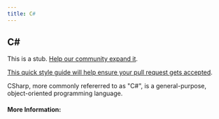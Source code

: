 ```yaml
---
title: C#
---
```

## C#

This is a stub. <a href='https://github.com/freecodecamp/guides/tree/master/src/pages/c-sharp/index.md' target='_blank' rel='nofollow'>Help our community expand it</a>.

<a href='https://github.com/freecodecamp/guides/blob/master/README.md' target='_blank' rel='nofollow'>This quick style guide will help ensure your pull request gets accepted</a>.

<!-- The article goes here, in GitHub-flavored Markdown. Feel free to add YouTube videos, images, and CodePen/JSBin embeds  -->
CSharp, more commonly refererred to as "C#", is a general-purpose, object-oriented programming language.

#### More Information:
<!-- Please add any articles you think might be helpful to read before writing the article -->
